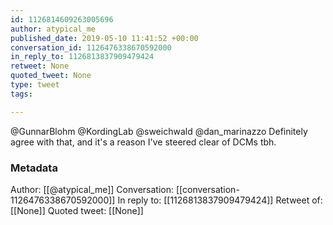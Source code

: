 ```yaml
---
id: 1126814609263005696
author: atypical_me
published_date: 2019-05-10 11:41:52 +00:00
conversation_id: 1126476338670592000
in_reply_to: 1126813837909479424
retweet: None
quoted_tweet: None
type: tweet
tags:

---
```


@GunnarBlohm @KordingLab @sweichwald @dan_marinazzo Definitely agree with that, and it's a reason I've steered clear of DCMs tbh.

### Metadata

Author: [[@atypical_me]]
Conversation: [[conversation-1126476338670592000]]
In reply to: [[1126813837909479424]]
Retweet of: [[None]]
Quoted tweet: [[None]]
